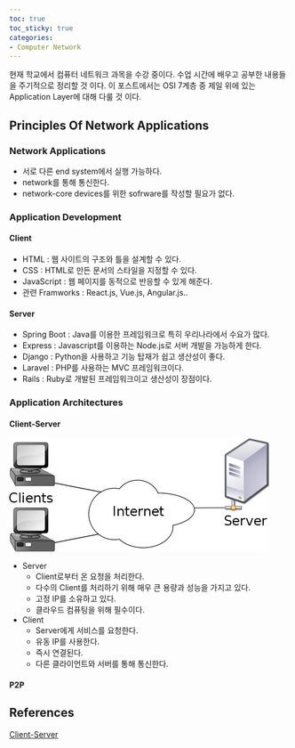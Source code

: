 ```yaml
---
toc: true
toc_sticky: true
categories:
- Computer Network
---
```

현재 학교에서 컴퓨터 네트워크 과목을 수강 중이다. 수업 시간에 배우고 공부한 내용들을 주기적으로 정리할 것 이다. 이 포스트에서는 OSI 7계층 중 제일 위에 있는 Application Layer에 대해 다룰 것 이다.

## Principles Of Network Applications

### Network Applications
- 서로 다른 end system에서 실행 가능하다.
- network를 통해 통신한다.
- network-core devices를 위한 sofrware를 작성할 필요가 없다.

### Application Development

#### Client
- HTML : 웹 사이트의 구조와 틀을 설계할 수 있다.
- CSS : HTML로 만든 문서의 스타일을 지정할 수 있다.
- JavaScript : 웹 페이지를 동적으로 반응할 수 있게 해준다.
- 관련 Framworks : React.js, Vue.js, Angular.js..

#### Server
- Spring Boot : Java를 이용한 프레임워크로 특히 우리나라에서 수요가 많다.
- Express : Javascript를 이용하는 Node.js로 서버 개발을 가능하게 한다.
- Django : Python을 사용하고 기능 탑재가 쉽고 생산성이 좋다.
- Laravel : PHP를 사용하는 MVC 프레임워크이다.
- Rails : Ruby로 개발된 프레임워크이고 생산성이 장점이다.

### Application Architectures

#### Client-Server
![client-server-web](/assets/img/client-server-web.jpg)
- Server
    - Client로부터 온 요청을 처리한다.
    - 다수의 Client를 처리하기 위해 매우 큰 용량과 성능을 가지고 있다.
    - 고정 IP를 소유하고 있다.
    - 클라우드 컴퓨팅을 위해 필수이다.
- Client
    - Server에게 서비스를 요청한다.
    - 유동 IP를 사용한다.
    - 즉시 연결된다.
    - 다른 클라이언트와 서버를 통해 통신한다.
#### P2P

## References
[Client-Server](https://www.google.co.kr/url?sa=i&url=https%3A%2F%2Fwww.router-switch.com%2Ffaq%2Fwhat-are-server-and-client-definition.html&psig=AOvVaw3s2zNBkd3Vllp8GFpb_rJW&ust=1648190652721000&source=images&cd=vfe&ved=0CAsQjRxqFwoTCKCZ0OWS3vYCFQAAAAAdAAAAABAh)
